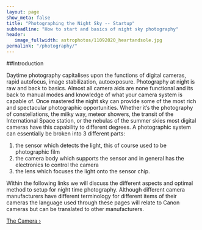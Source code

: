 ```yaml
---
layout: page
show_meta: false
title: "Photographing the Night Sky -- Startup"
subheadline: "How to start and basics of night sky photography"
header:
   image_fullwidth: astrophotos/11092020_heartandsole.jpg
permalink: "/photography/"
---
```

##Introduction

Daytime photography capitalises upon the functions of digital cameras, rapid autofocus, 
image stabilization, autoexposure. Photography at night is raw and back to basics. 
Almost all camera aids are none functional and its back to manual modes and knowledge of what 
your camera system is capable of. Once mastered the night sky can provide some of the most rich and 
spectacular photographic opportunities. Whether it’s the photography of constellations, 
the milky way, meteor showers, the transit of the International Space station, or the nebulas 
of the summer skies most digital cameras have this capability to different degrees. 
A photographic system can essentially be broken into 3 different parts:

1.	the sensor which detects the light, this of course used to be photographic film
2.	the camera body which supports the sensor and in general has the electronics to control 
      the camera
3.	the lens which focuses the light onto the sensor chip. 

Within the following links we will discuss the different aspects and optimal method to setup for 
      night time photography. Although different camera manufacturers have different terminology 
      for different items of their cameras the language used through these pages will relate to 
      Canon cameras but can be translated to other manufacturers.
      

<a class="radius button small" href="{{ site.url }}{{ site.baseurl }}/photography/camera/">The Camera ›</a>
